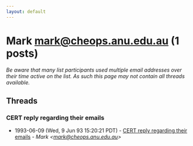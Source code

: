 ```yaml
---
layout: default
---
```


# Mark <mark@cheops.anu.edu.au> (1 posts)

_Be aware that many list participants used multiple email addresses over their time active on the list. As such this page may not contain all threads available._

## Threads

### CERT reply regarding their emails
+ 1993-06-09 (Wed, 9 Jun 93 15:20:21 PDT) - [CERT reply regarding their emails](/archive/1993/06/49765764b9328231cb4804fd54c773218ef9cef97e49c4d4b18e28e18a177e9a) - _Mark \<mark@cheops.anu.edu.au\>_

